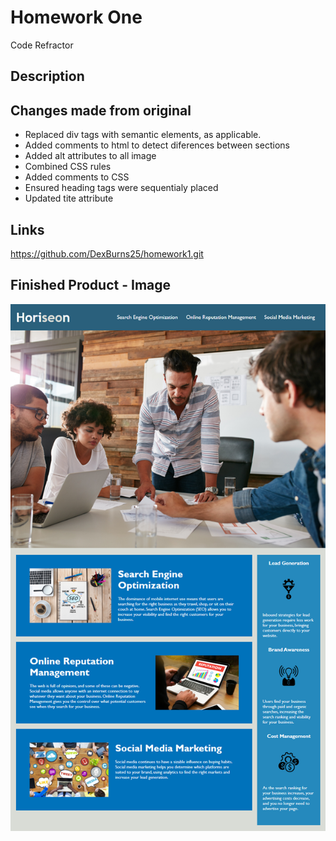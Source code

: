# Homework One

Code Refractor

## Description



## Changes made from original
* Replaced div tags with semantic elements, as applicable. 
* Added comments to html to detect diferences between sections
* Added alt attributes to all image
* Combined CSS rules
* Added comments to CSS
* Ensured heading tags were sequentialy placed
* Updated tite attribute




## Links
https://github.com/DexBurns25/homework1.git

## Finished Product - Image
![Horiseon](https://github.com/DexBurns25/homework1/blob/master/horiseon.png)
